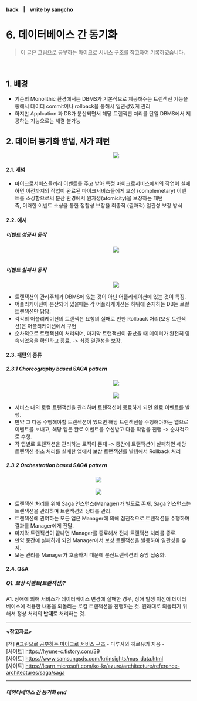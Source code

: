 #### [back](../../README.md) &nbsp;&nbsp; | &nbsp;&nbsp; write by [sangcho][sangcho]

# 6. 데이터베이스 간 동기화

> 이 글은 그림으로 공부하는 마이크로 서비스 구조를 참고하여 기록하였습니다.

<br>

## 1. 배경

- 기존의 Monolithic 환경에서는 DBMS가 기본적으로 제공해주는 트랜잭선 기능을 통해서 데이터 commit이나 rollback을 통해서 일관성있게 관리
- 하지만 Applcation 과 DB가 분산되면서 해당 트랜잭션 처리를 단일 DBMS에서 제공하는 기능으로는 해결 불가능

## 2. 데이터 동기화 방법, 사가 패턴

<p align="center" style="width: 600px; margin: 0 auto">
    <img src="../../images/03.마이크로서비스아키텍처의기본/local.png">
</p>

#### 2.1. 개념

- 마이크로서비스들끼리 이벤트를 주고 받아 특정 마이크로서비스에서의 작업이 실패하면 이전까지의 작업이 완료된 마이크서비스들에게 보상 (complemetary) 이벤트를 소싱함으로써 분산 환경에서 원자성(atomicity)을 보장하는 패턴  
즉, 이러한 이벤트 소싱을 통한 정합성 보장을 최종적 (결과적) 일관성 보장 방식

#### 2.2. 예시

##### 이벤트 성공시 동작

<p align="center" style="width: 600px; margin: 0 auto">
    <img src="../../images/03.마이크로서비스아키텍처의기본/saga1.png">
</p>

<br/>

##### 이벤트 실패시 동작


<p align="center" style="width: 600px; margin: 0 auto">
    <img src="../../images/03.마이크로서비스아키텍처의기본/saga2.png">
</p>

- 트랜잭션의 관리주체가 DBMS에 있는 것이 아닌 어플리케이션에 있는 것이 특징.
- 어플리케이션이 분산되어 있을때는 각 어플리케이션은 하위에 존재하는 DB는 로컬 트랜잭션만 담당.
- 각각의 어플리케이션의 트랜잭션 요청의 실패로 인한 Rollback 처리(보상 트랜잭션)은 어플리케이션에서 구현
- 순차적으로 트랜잭션이 처리되며, 마지막 트랜잭션이 끝났을 때 데이터가 완전히 영속되었음을 확인하고 종료. ->  최종 일관성을 보장.

#### 2.3. 패턴의 종류

##### 2.3.1 Choreography based SAGA pattern

<p align="center" style="width: 600px; margin: 0 auto">
    <img src="../../images/03.마이크로서비스아키텍처의기본/choreography1.png">
</p>

<br/>

<p align="center" style="width: 600px; margin: 0 auto">
    <img src="../../images/03.마이크로서비스아키텍처의기본/choreography2.png">
</p>

- 서비스 내의 로컬 트랜잭션을 관리하며 트랜잭션이 종료하게 되면 완료 이벤트를 발행.
- 만약 그 다음 수행해야할 트랜잭션이 있으면 해당 트랜잭션을 수행해야하는 앱으로 이벤트를 보내고, 해당 앱은 완료 이벤트를 수신받고 다음 작업을 진행 -> 순차적으로 수행.
- 각 앱별로 트랜잭션을 관리하는 로직이 존재 -> 중간에 트랜잭션이 실패하면 해당 트랜잭션 취소 처리를 실패한 앱에서 보상 트랜잭션를 발행해서 Rollback 처리

##### 2.3.2 Orchestration based SAGA pattern

<p align="center" style="width: 500px; margin: 0 auto">
    <img src="../../images/03.마이크로서비스아키텍처의기본/orchestration1.png">
</p>

<br/>

<p align="center" style="width: 500px; margin: 0 auto">
    <img src="../../images/03.마이크로서비스아키텍처의기본/orchestration2.png">
</p>

- 트랜잭션 처리를 위해 Saga 인스턴스(Manager)가 별도로 존재, Saga 인스턴스는 트랜잭션을 관리하며 트랜잭션의 상태를 관리.
- 트랜잭션에 관여하는 모든 앱은 Manager에 의해 점진적으로 트랜잭션을 수행하며 결과를 Manager에게 전달.
- 마지막 트랜잭션이 끝나면 Manager를 종료해서 전체 트랜잭션 처리를 종료.
- 만약 중간에 실패하게 되면 Manager에서 보상 트랜잭션을 발동하여 일관성을 유지.
- 모든 관리를 Manager가 호출하기 때문에 분산트랜잭션의 중앙 집중화.

#### 2.4. Q&A

##### Q1. 보상 이벤트(트랜잭션)?

A1. 장애에 의해 서비스가 데이터베이스 변경에 실패한 경우, 장애 발생 이전에 데이터베이스에 적용한 내용을 되돌리는 로컬 트랜잭션을 진행하는 것. 원래대로 되돌리기 위해서 정상 처리의 **반대**로 처리하는 것.

---

<strong><참고자료></strong>

[책] [#그림으로 공부하는 마이크로 서비스 구조][그림으로공부하는마이크로서비스구조] - 다루사와 히로유키 지음 -  
[사이트] <https://hyune-c.tistory.com/39>  
[사이트] <https://www.samsungsds.com/kr/insights/mas_data.html>  
[사이트] <https://learn.microsoft.com/ko-kr/azure/architecture/reference-architectures/saga/saga>  

---

##### 데이터베이스 간 동기화 end

[그림으로공부하는마이크로서비스구조]: http://www.yes24.com/Product/Goods/111090165?pid=123487&cosemkid=go16600967225125417&gclid=CjwKCAiAmuKbBhA2EiwAxQnt7wiLm4muh4dSpMTm6uRoMe1c8NRvwC6LLp_gwg6L5Mo9trXbgCwm7BoCbqoQAvD_BwE
[sangcho]: https://github.com/SangchoKim
[taeHyen]: https://github.com/rlaxogus0517
[sangkyeng]: https://github.com/sksk713
